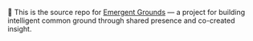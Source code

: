 🚧 This is the source repo for [Emergent Grounds](https://emergentgrounds.org) — a project for building intelligent common ground through shared presence and co-created insight.
